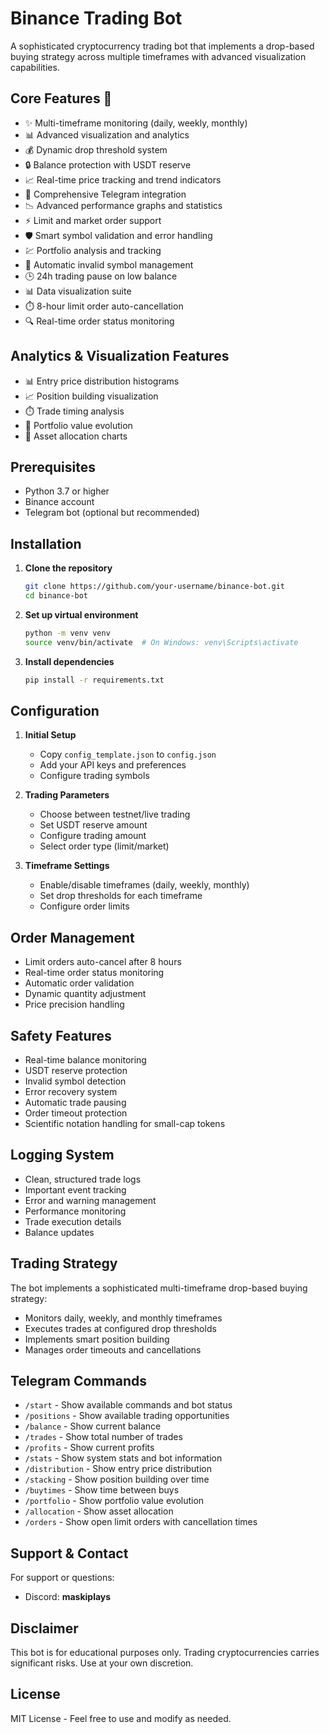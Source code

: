 # Binance Trading Bot

A sophisticated cryptocurrency trading bot that implements a drop-based buying strategy across multiple timeframes with advanced visualization capabilities.

## Core Features 🚀

- ✨ Multi-timeframe monitoring (daily, weekly, monthly)
- 📊 Advanced visualization and analytics
- 💰 Dynamic drop threshold system
- 🔒 Balance protection with USDT reserve
- 📈 Real-time price tracking and trend indicators
- 🤖 Comprehensive Telegram integration
- 📉 Advanced performance graphs and statistics
- ⚡ Limit and market order support
- 🛡️ Smart symbol validation and error handling
- 💹 Portfolio analysis and tracking
- 📝 Automatic invalid symbol management
- 🕒 24h trading pause on low balance
- 📊 Data visualization suite
- ⏱️ 8-hour limit order auto-cancellation
- 🔍 Real-time order status monitoring

## Analytics & Visualization Features

- 📊 Entry price distribution histograms
- 📈 Position building visualization
- ⏱️ Trade timing analysis
- 💼 Portfolio value evolution
- 🥧 Asset allocation charts

## Prerequisites

- Python 3.7 or higher
- Binance account
- Telegram bot (optional but recommended)

## Installation

1. **Clone the repository**
    ```sh
    git clone https://github.com/your-username/binance-bot.git
    cd binance-bot
    ```

2. **Set up virtual environment**
    ```sh
    python -m venv venv
    source venv/bin/activate  # On Windows: venv\Scripts\activate
    ```

3. **Install dependencies**
    ```sh
    pip install -r requirements.txt
    ```

## Configuration

1. **Initial Setup**
   - Copy `config_template.json` to `config.json`
   - Add your API keys and preferences
   - Configure trading symbols

2. **Trading Parameters**
   - Choose between testnet/live trading
   - Set USDT reserve amount
   - Configure trading amount
   - Select order type (limit/market)

3. **Timeframe Settings**
   - Enable/disable timeframes (daily, weekly, monthly)
   - Set drop thresholds for each timeframe
   - Configure order limits

## Order Management

- Limit orders auto-cancel after 8 hours
- Real-time order status monitoring
- Automatic order validation
- Dynamic quantity adjustment
- Price precision handling

## Safety Features

- Real-time balance monitoring
- USDT reserve protection
- Invalid symbol detection
- Error recovery system
- Automatic trade pausing
- Order timeout protection
- Scientific notation handling for small-cap tokens

## Logging System

- Clean, structured trade logs
- Important event tracking
- Error and warning management
- Performance monitoring
- Trade execution details
- Balance updates

## Trading Strategy

The bot implements a sophisticated multi-timeframe drop-based buying strategy:
- Monitors daily, weekly, and monthly timeframes
- Executes trades at configured drop thresholds
- Implements smart position building
- Manages order timeouts and cancellations

## Telegram Commands

- `/start` - Show available commands and bot status
- `/positions` - Show available trading opportunities
- `/balance` - Show current balance
- `/trades` - Show total number of trades
- `/profits` - Show current profits
- `/stats` - Show system stats and bot information
- `/distribution` - Show entry price distribution
- `/stacking` - Show position building over time
- `/buytimes` - Show time between buys
- `/portfolio` - Show portfolio value evolution
- `/allocation` - Show asset allocation
- `/orders` - Show open limit orders with cancellation times

## Support & Contact

For support or questions:
- Discord: **maskiplays**

## Disclaimer

This bot is for educational purposes only. Trading cryptocurrencies carries significant risks. Use at your own discretion.

## License

MIT License - Feel free to use and modify as needed.